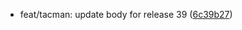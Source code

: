 * feat/tacman: update body for release 39 ([6c39b27](https://github.com/Truong167/FoodBlog_FE_V2/commit/6c39b27))
